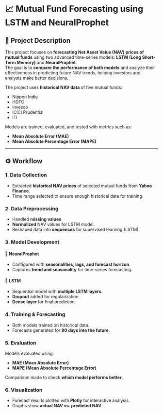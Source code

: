 # 📈 Mutual Fund Forecasting using LSTM and NeuralProphet  

## 📝 Project Description  
This project focuses on **forecasting Net Asset Value (NAV) prices of mutual funds** using two advanced time-series models: **LSTM (Long Short-Term Memory)** and **NeuralProphet**.  
The goal is to **compare the performance of both models** and analyze their effectiveness in predicting future NAV trends, helping investors and analysts make better decisions.  

The project uses **historical NAV data** of five mutual funds:  
- Nippon India  
- HDFC  
- Invesco  
- ICICI Prudential  
- ITI  

Models are trained, evaluated, and tested with metrics such as:  
- **Mean Absolute Error (MAE)**  
- **Mean Absolute Percentage Error (MAPE)**  

---

## ⚙️ Workflow  

### 1. Data Collection  
- Extracted **historical NAV prices** of selected mutual funds from **Yahoo Finance**.  
- Time range selected to ensure enough historical data for training.  

### 2. Data Preprocessing  
- Handled **missing values**.  
- **Normalized** NAV values for LSTM model.  
- Reshaped data into **sequences** for supervised learning (LSTM).  

### 3. Model Development  

#### 🔹 NeuralProphet  
- Configured with **seasonalities, lags, and forecast horizon**.  
- Captures **trend and seasonality** for time-series forecasting.  

#### 🔹 LSTM  
- Sequential model with **multiple LSTM layers**.  
- **Dropout** added for regularization.  
- **Dense layer** for final prediction.  

### 4. Training & Forecasting  
- Both models trained on historical data.  
- Forecasts generated for **90 days into the future**.  

### 5. Evaluation  
Models evaluated using:  
- **MAE (Mean Absolute Error)**  
- **MAPE (Mean Absolute Percentage Error)**  

Comparison made to check **which model performs better**.  

### 6. Visualization  
- Forecast results plotted with **Plotly** for interactive analysis.  
- Graphs show **actual NAV vs. predicted NAV**.  


